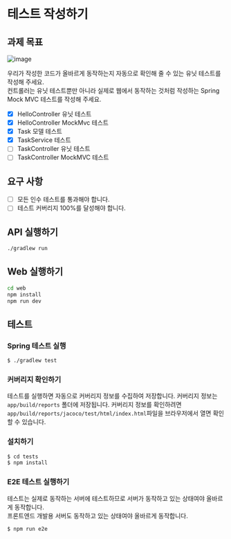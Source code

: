 # 테스트 작성하기

## 과제 목표

![image](https://user-images.githubusercontent.com/14071105/104756530-45f47f80-579f-11eb-9bbf-d47d065e207b.png)

우리가 작성한 코드가 올바르게 동작하는지 자동으로 확인해 줄 수 있는 유닛 테스트를 작성해 주세요.  
컨트롤러는 유닛 테스트뿐만 아니라 실제로 웹에서 동작하는 것처럼 작성하는 Spring Mock MVC 
테스트를 작성해 주세요.

* [x] HelloController 유닛 테스트
* [x] HelloController MockMvc 테스트
* [x] Task 모델 테스트
* [x] TaskService 테스트
* [ ] TaskController 유닛 테스트
* [ ] TaskController MockMVC 테스트

## 요구 사항

- [ ] 모든 인수 테스트를 통과해야 합니다.
- [ ] 테스트 커버리지 100%를 달성해야 합니다.

## API 실행하기

```bash
./gradlew run
```

## Web 실행하기

```bash
cd web
npm install
npm run dev
```

## 테스트

### Spring 테스트 실행

```bash
$ ./gradlew test
```

### 커버리지 확인하기

테스트를 실행하면 자동으로 커버리지 정보를 수집하여 저장합니다. 커버리지 정보는 `app/build/reports`
폴더에 저장됩니다. 커버리지 정보를 확인하려면 `app/build/reports/jacoco/test/html/index.html`파일을
브라우저에서 열면 확인할 수 있습니다.

### 설치하기

```bash
$ cd tests
$ npm install
```

### E2E 테스트 실행하기

테스트는 실제로 동작하는 서버에 테스트하므로 서버가 동작하고 있는 상태여야 올바르게 동작합니다.  
프론트엔드 개발용 서버도 동작하고 있는 상태여야 올바르게 동작합니다.

```bash
$ npm run e2e
```



